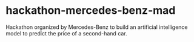 # hackathon-mercedes-benz-mad
Hackathon organized by Mercedes-Benz to build an artificial intelligence model to predict the price of a second-hand car.
